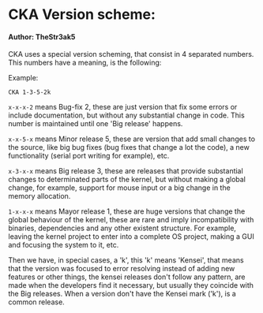 # CKA Version scheme:
#### Author: TheStr3ak5

CKA uses a special version scheming, that consist in 4 separated numbers.
This numbers have a meaning, is the following:

Example: 
```
CKA 1-3-5-2k
```
```x-x-x-2``` means Bug-fix 2, these are just version that fix some errors or include documentation, but without any substantial
change in code. This number is maintained until one 'Big release' happens.

```x-x-5-x``` means Minor release 5, these are version that add small changes to the source, like big bug fixes (bug fixes that
change a lot the code), a new functionality (serial port writing for example), etc.

```x-3-x-x``` means Big release 3, these are releases that provide substantial changes to determinated parts of the kernel, but
without making a global change, for example, support for mouse input or a big change in the memory allocation.

```1-x-x-x``` means Mayor release 1, these are huge versions that change the global behaviour of the kernel, these are rare
and imply incompatibility with binaries, dependencies and any other existent structure. For example, leaving the kernel project 
to enter into a complete OS project, making a GUI and focusing the system to it, etc.

Then we have, in special cases, a 'k', this 'k' means 'Kensei', that means that the version was focused to error resolving instead
of adding new features or other things, the kensei releases don't follow any pattern, are made when the developers find it necessary,
but usually they coincide with the Big releases.
When a version don't have the Kensei mark ('k'), is a common release.
